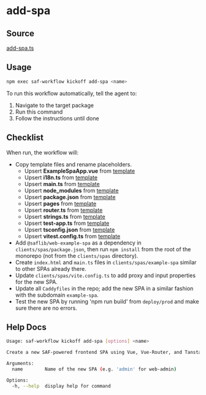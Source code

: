 # add-spa

## Source

[add-spa.ts](https://github.com/sderickson/saflib/blob/main/vue/workflows/add-spa.ts)

## Usage

```bash
npm exec saf-workflow kickoff add-spa <name>
```

To run this workflow automatically, tell the agent to:

1. Navigate to the target package
2. Run this command
3. Follow the instructions until done

## Checklist

When run, the workflow will:

* Copy template files and rename placeholders.
  * Upsert **ExampleSpaApp.vue** from [template](https://github.com/sderickson/saflib/blob/main/vue/workflows/spa-template/TemplateFileApp.vue)
  * Upsert **i18n.ts** from [template](https://github.com/sderickson/saflib/blob/main/vue/workflows/spa-template/i18n.ts)
  * Upsert **main.ts** from [template](https://github.com/sderickson/saflib/blob/main/vue/workflows/spa-template/main.ts)
  * Upsert **node_modules** from [template](https://github.com/sderickson/saflib/blob/main/vue/workflows/spa-template/node_modules)
  * Upsert **package.json** from [template](https://github.com/sderickson/saflib/blob/main/vue/workflows/spa-template/package.json)
  * Upsert **pages** from [template](https://github.com/sderickson/saflib/blob/main/vue/workflows/spa-template/pages)
  * Upsert **router.ts** from [template](https://github.com/sderickson/saflib/blob/main/vue/workflows/spa-template/router.ts)
  * Upsert **strings.ts** from [template](https://github.com/sderickson/saflib/blob/main/vue/workflows/spa-template/strings.ts)
  * Upsert **test-app.ts** from [template](https://github.com/sderickson/saflib/blob/main/vue/workflows/spa-template/test-app.ts)
  * Upsert **tsconfig.json** from [template](https://github.com/sderickson/saflib/blob/main/vue/workflows/spa-template/tsconfig.json)
  * Upsert **vitest.config.ts** from [template](https://github.com/sderickson/saflib/blob/main/vue/workflows/spa-template/vitest.config.ts)
* Add `@saflib/web-example-spa` as a dependency in `clients/spas/package.json`, then run `npm install` from the root of the monorepo (not from the `clients/spas` directory).
* Create `index.html` and `main.ts` files in `clients/spas/example-spa` similar to other SPAs already there.
* Update `clients/spas/vite.config.ts` to add proxy and input properties for the new SPA.
* Update all `Caddyfiles` in the repo; add the new SPA in a similar fashion with the subdomain `example-spa`.
* Test the new SPA by running 'npm run build' from `deploy/prod` and make sure there are no errors.


## Help Docs

```bash
Usage: saf-workflow kickoff add-spa [options] <name>

Create a new SAF-powered frontend SPA using Vue, Vue-Router, and Tanstack Query

Arguments:
  name        Name of the new SPA (e.g. 'admin' for web-admin)

Options:
  -h, --help  display help for command

```
